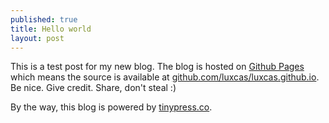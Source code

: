 ```yaml
---
published: true
title: Hello world
layout: post
---
```

This is a test post for my new blog. The blog is hosted on [Github Pages](http://pages.github.com/) which means the source is available at [github.com/luxcas/luxcas.github.io](http://github.com/luxcas/luxcas.github.io). Be nice. Give credit. Share, don't steal :)

By the way, this blog is powered by [tinypress.co](https://tinypress.co).